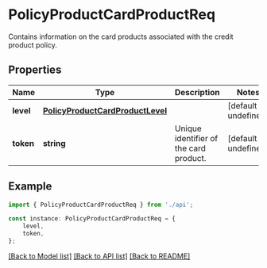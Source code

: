 # PolicyProductCardProductReq

Contains information on the card products associated with the credit product policy.

## Properties

Name | Type | Description | Notes
------------ | ------------- | ------------- | -------------
**level** | [**PolicyProductCardProductLevel**](PolicyProductCardProductLevel.md) |  | [default to undefined]
**token** | **string** | Unique identifier of the card product. | [default to undefined]

## Example

```typescript
import { PolicyProductCardProductReq } from './api';

const instance: PolicyProductCardProductReq = {
    level,
    token,
};
```

[[Back to Model list]](../README.md#documentation-for-models) [[Back to API list]](../README.md#documentation-for-api-endpoints) [[Back to README]](../README.md)
